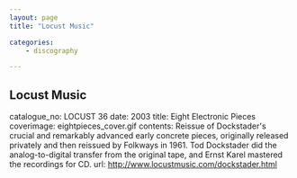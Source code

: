 ```yaml
---
layout: page
title: "Locust Music"

categories:
    - discography

---
```


## Locust Music



catalogue_no: LOCUST 36
date: 2003
title: Eight Electronic Pieces
coverimage: eightpieces_cover.gif
contents: Reissue of Dockstader's crucial and remarkably advanced early concrete pieces, originally released privately and then reissued by Folkways in 1961. Tod Dockstader did the analog-to-digital transfer from the original tape, and Ernst Karel mastered the recordings for CD.
url: http://www.locustmusic.com/dockstader.html

